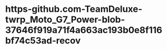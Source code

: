 # https-github.com-TeamDeluxe-twrp_Moto_G7_Power-blob-37646f919a71f4a663ac193b0e8f116bf74c53ad-recov